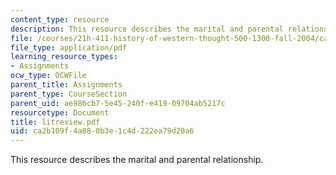 ```yaml
---
content_type: resource
description: This resource describes the marital and parental relationship.
file: /courses/21h-411-history-of-western-thought-500-1300-fall-2004/ca2b109f4a880b3e1c4d222ea79d20a6_litreview.pdf
file_type: application/pdf
learning_resource_types:
- Assignments
ocw_type: OCWFile
parent_title: Assignments
parent_type: CourseSection
parent_uid: ae986cb7-5e45-240f-e419-09704ab5217c
resourcetype: Document
title: litreview.pdf
uid: ca2b109f-4a88-0b3e-1c4d-222ea79d20a6
---
```

This resource describes the marital and parental relationship.

